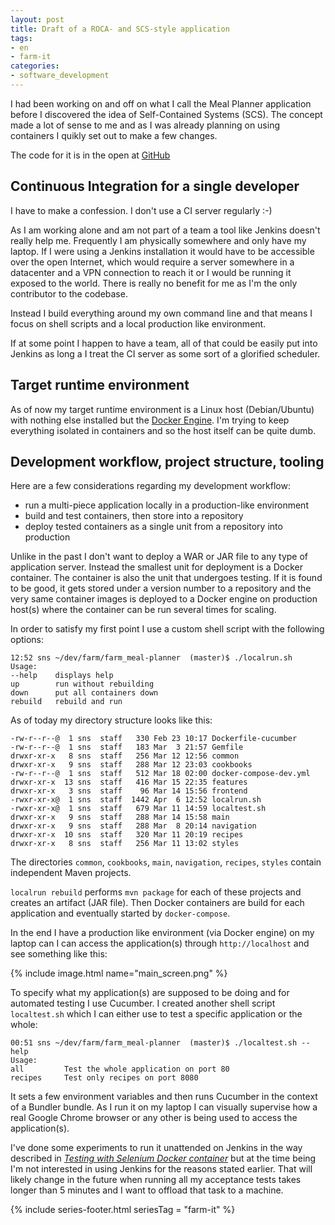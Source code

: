 ```yaml
---
layout: post
title: Draft of a ROCA- and SCS-style application
tags:
- en
- farm-it
categories:
- software_development
---
```

I had been working on and off on what I call the Meal Planner application before I discovered the idea of Self-Contained Systems (SCS). The concept made a lot of sense to me and as I was already planning on using containers I quikly set out to make a few changes.

The code for it is in the open at [GitHub](https://github.com/snscaimito/farm_meal-planner)

## Continuous Integration for a single developer
I have to make a confession. I don't use a CI server regularly :-)

As I am working alone and am not part of a team a tool like Jenkins doesn't really help me. Frequently I am physically somewhere and only have my laptop. If I were using a Jenkins installation it would have to be accessible over the open Internet, which would require a server somewhere in a datacenter and a VPN connection to reach it or I would be running it exposed to the world. There is really no benefit for me as I'm the only contributor to the codebase.

Instead I build everything around my own command line and that means I focus on shell scripts and a local production like environment.

If at some point I happen to have a team, all of that could be easily put into Jenkins as long a I treat the CI server as some sort of a glorified scheduler.

## Target runtime environment
As of now my target runtime environment is a Linux host (Debian/Ubuntu) with nothing else installed but the [Docker Engine](https://www.docker.com). I'm trying to keep everything isolated in containers and so the host itself can be quite dumb.

## Development workflow, project structure, tooling
Here are a few considerations regarding my development workflow:

* run a multi-piece application locally in a production-like environment
* build and test containers, then store into a repository
* deploy tested containers as a single unit from a repository into production

Unlike in the past I don't want to deploy a WAR or JAR file to any type of application server. Instead the smallest unit for deployment is a Docker container. The container is also the unit that undergoes testing. If it is found to be good, it gets stored under a version number to a repository and the very same container images is deployed to a Docker engine on production host(s) where the container can be run several times for scaling.

In order to satisfy my first point I use a custom shell script with the following options:

    12:52 sns ~/dev/farm/farm_meal-planner  (master)$ ./localrun.sh
    Usage:
    --help    displays help
    up        run without rebuilding
    down      put all containers down
    rebuild   rebuild and run

As of today my directory structure looks like this:

    -rw-r--r--@  1 sns  staff   330 Feb 23 10:17 Dockerfile-cucumber
    -rw-r--r--@  1 sns  staff   183 Mar  3 21:57 Gemfile
    drwxr-xr-x   8 sns  staff   256 Mar 12 12:56 common
    drwxr-xr-x   9 sns  staff   288 Mar 12 23:03 cookbooks
    -rw-r--r--@  1 sns  staff   512 Mar 18 02:00 docker-compose-dev.yml
    drwxr-xr-x  13 sns  staff   416 Mar 15 22:35 features
    drwxr-xr-x   3 sns  staff    96 Mar 14 15:56 frontend
    -rwxr-xr-x@  1 sns  staff  1442 Apr  6 12:52 localrun.sh
    -rwxr-xr-x@  1 sns  staff   679 Mar 11 14:59 localtest.sh
    drwxr-xr-x   9 sns  staff   288 Mar 14 15:58 main
    drwxr-xr-x   9 sns  staff   288 Mar  8 20:14 navigation
    drwxr-xr-x  10 sns  staff   320 Mar 11 20:19 recipes
    drwxr-xr-x   8 sns  staff   256 Mar 11 13:02 styles

The directories <code>common</code>, <code>cookbooks</code>, <code>main</code>, <code>navigation</code>, <code>recipes</code>, <code>styles</code> contain independent Maven projects.

<code>localrun rebuild</code> performs <code>mvn package</code> for each of these projects and creates an artifact (JAR file). Then Docker containers are build for each application and eventually started by <code>docker-compose</code>.

In the end I have a production like environment (via Docker engine) on my laptop can I can access the application(s) through <code>http://localhost</code> and see something like this:

{% include image.html name="main_screen.png" %}

To specify what my application(s) are supposed to be doing and for automated testing I use Cucumber. I created another shell script <code>localtest.sh</code> which I can either use to test a specific application or the whole:

    00:51 sns ~/dev/farm/farm_meal-planner  (master)$ ./localtest.sh --help
    Usage:
    all         Test the whole application on port 80
    recipes     Test only recipes on port 8080

It sets a few environment variables and then runs Cucumber in the context of a Bundler bundle. As I run it on my laptop I can visually supervise how a real Google Chrome browser or any other is being used to access the application(s).

I've done some experiments to run it unattended on Jenkins in the way described in [*Testing with Selenium Docker container*](/2018/01/07/testing-selenium-docker-container.html) but at the time being I'm not interested in using Jenkins for the reasons stated earlier. That will likely change in the future when running all my acceptance tests takes longer than 5 minutes and I want to offload that task to a machine.

{% include series-footer.html seriesTag = "farm-it" %}
